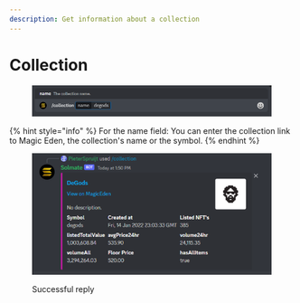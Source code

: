 ```yaml
---
description: Get information about a collection
---
```


# Collection

<figure><img src="../.gitbook/assets/image (28).png" alt=""><figcaption></figcaption></figure>

{% hint style="info" %}
For the name field: You can enter the collection link to Magic Eden, the collection's name or the symbol.
{% endhint %}

<figure><img src="../.gitbook/assets/image (1) (1) (1) (1).png" alt=""><figcaption><p>Successful reply</p></figcaption></figure>
